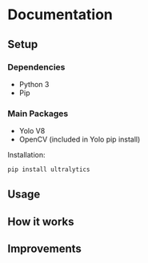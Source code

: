 # Documentation


## Setup
### Dependencies
- Python 3
- Pip

### Main Packages
- Yolo V8
- OpenCV (included in Yolo pip install)

Installation:
``` bash
pip install ultralytics
```

## Usage




## How it works

## Improvements
